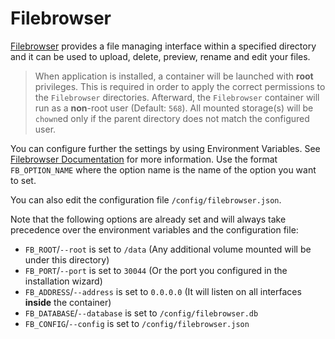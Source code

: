 # Filebrowser

[Filebrowser](https://filebrowser.org) provides a file managing interface within a specified directory and it can be used to upload, delete, preview, rename and edit your files.

> When application is installed, a container will be launched with **root** privileges.
> This is required in order to apply the correct permissions to the `Filebrowser` directories.
> Afterward, the `Filebrowser` container will run as a **non**-root user (Default: `568`).
> All mounted storage(s) will be `chown`ed only if the parent directory does not match the configured user.

You can configure further the settings by using Environment Variables.
See [Filebrowser Documentation](https://filebrowser.org/cli/filebrowser) for more information.
Use the format `FB_OPTION_NAME` where the option name is the name of the option you want to set.

You can also edit the configuration file `/config/filebrowser.json`.

Note that the following options are already set and will always take precedence
over the environment variables and the configuration file:

- `FB_ROOT`/`--root` is set to `/data` (Any additional volume mounted will be under this directory)
- `FB_PORT`/`--port` is set to `30044` (Or the port you configured in the installation wizard)
- `FB_ADDRESS`/`--address` is set to `0.0.0.0` (It will listen on all interfaces **inside** the container)
- `FB_DATABASE`/`--database` is set to `/config/filebrowser.db`
- `FB_CONFIG`/`--config` is set to `/config/filebrowser.json`
